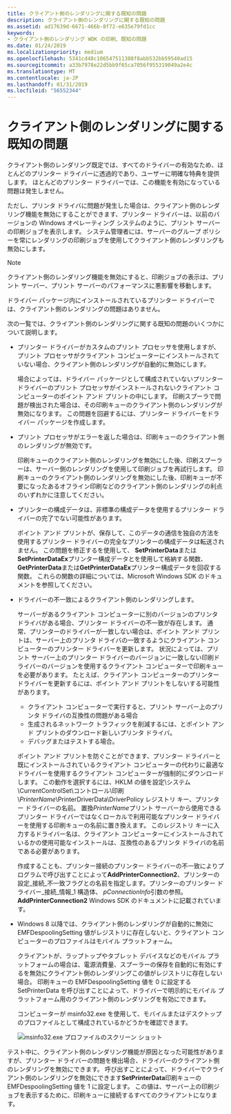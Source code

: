 ```yaml
---
title: クライアント側のレンダリングに関する既知の問題
description: クライアント側のレンダリングに関する既知の問題
ms.assetid: ad17639d-6671-466b-8f72-e635e79fd1cc
keywords:
- クライアント側のレンダリング WDK の印刷、既知の問題
ms.date: 01/24/2019
ms.localizationpriority: medium
ms.openlocfilehash: 5341cd48c106547511308f8abb532bb59540ad15
ms.sourcegitcommit: a33b7978e22d5bb9f65ca7056f955319049a2e4c
ms.translationtype: MT
ms.contentlocale: ja-JP
ms.lasthandoff: 01/31/2019
ms.locfileid: "56552344"
---
```

# <a name="known-issues-with-client-side-rendering"></a>クライアント側のレンダリングに関する既知の問題

クライアント側のレンダリング既定では、すべてのドライバーの有効なため、ほとんどのプリンター ドライバーに透過的であり、ユーザーに明確な特典を提供します。 ほとんどのプリンター ドライバーでは、この機能を有効になっている問題は発生しません。

ただし、プリンタ ドライバに問題が発生した場合は、クライアント側のレンダリング機能を無効にすることができます、プリンター ドライバーは、以前のバージョンの Windows オペレーティング システムのように、プリント サーバーの印刷ジョブを表示します。 システム管理者には、サーバーのグループ ポリシーを常にレンダリングの印刷ジョブを使用してクライアント側のレンダリングも無効にします。

> [!NOTE]
> クライアント側のレンダリング機能を無効にすると、印刷ジョブの表示は、プリント サーバー、プリント サーバーのパフォーマンスに悪影響を移動します。

ドライバー パッケージ内にインストールされているプリンター ドライバーでは、クライアント側のレンダリングの問題はありません。

次の一覧では、クライアント側のレンダリングに関する既知の問題のいくつかについて説明します。

- プリンター ドライバーがカスタムのプリント プロセッサを使用しますが、プリント プロセッサがクライアント コンピューターにインストールされていない場合、クライアント側のレンダリングが自動的に無効にします。

  場合によっては、ドライバー パッケージとして構成されていないプリンター ドライバーのプリント プロセッサがインストールされないクライアント コンピューターのポイント アンド プリントの中にします。 印刷スプーラで問題が検出された場合は、その印刷キューのクライアント側のレンダリングが無効になります。 この問題を回避するには、プリンター ドライバーをドライバー パッケージを作成します。

- プリント プロセッサがエラーを返した場合は、印刷キューのクライアント側のレンダリングが無効です。

  印刷キューのクライアント側のレンダリングを無効にした後、印刷スプーラーは、サーバー側のレンダリングを使用して印刷ジョブを再試行します。 印刷キューのクライアント側のレンダリングを無効にした後、印刷キューが不要になったあるオフライン印刷などのクライアント側のレンダリングの利点のいずれかに注意してください。

- プリンターの構成データは、非標準の構成データを使用するプリンター ドライバーの完了でない可能性があります。

  ポイント アンド プリントが、保存して、このデータの通信を独自の方法を使用するプリンター ドライバーの完全なプリンターの構成データは転送されません。 この問題を修正するを使用して、 **SetPrinterData**または**SetPrinterDataEx**プリンター構成データとを使用して格納する関数、 **GetPrinterData**または**GetPrinterDataEx**プリンター構成データを回収する関数。 これらの関数の詳細については、Microsoft Windows SDK のドキュメントを参照してください。

- ドライバーの不一致によるクライアント側のレンダリングします。

  サーバーがあるクライアント コンピューターに別のバージョンのプリンタ ドライバがある場合、プリンター ドライバーの不一致が存在します。 通常、プリンターのドライバーが一致しない場合は、ポイント アンド プリントは、サーバー上のプリンタ ドライバの一致するようにクライアント コンピューターのプリンター ドライバーを更新します。 状況によっては、プリント サーバー上のプリンター ドライバーのバージョンに一致しない印刷ドライバーのバージョンを使用するクライアント コンピューターで印刷キューを必要があります。 たとえば、クライアント コンピューターのプリンター ドライバーを更新するには、ポイント アンド プリントをしないする可能性があります。

  - クライアント コンピューターで実行すると、プリント サーバー上のプリンタ ドライバの互換性の問題がある場合
  - 生成されるネットワーク トラフィックを削減するには、とポイント アンド プリントのダウンロード新しいプリンタ ドライバ。
  - デバッグまたはテストする場合。

  ポイント アンド プリントを防ぐことができます、プリンター ドライバーと既にインストールされているクライアント コンピューターの代わりに最適なドライバーを使用するクライアント コンピューターが強制的にダウンロードします。 この動作を選択するには、HKLM の値を設定\\システム\\CurrentControlSet\\コントロール\\印刷\\*PrinterName*\\PrinterDriverData\\DriverPolicy レジストリ キー、プリンター ドライバーの名前。 置換*PrinterName*プリント サーバーから使用できるプリンター ドライバーではなくローカルで利用可能なプリンター ドライバーを使用する印刷キューの名前に置き換えます。 このレジストリ キーに入力するドライバー名は、クライアント コンピューターにインストールされているかの使用可能なインストールは、互換性のあるプリンタ ドライバの名前である必要があります。

  作成することも、プリンター接続のプリンター ドライバーの不一致によりプログラムで呼び出すことによって**AddPrinterConnection2**、プリンターの設定\_接続\_不一致フラグとの名前を指定します。プリンターのプリンター ドライバー\_接続\_情報\_1 構造体、 *pConnectionInfo*引数の参照。 **AddPrinterConnection2** Windows SDK のドキュメントに記載されています。

- Windows 8 以降では、クライアント側のレンダリングが自動的に無効に EMFDespoolingSetting 値がレジストリに存在しないと、クライアント コンピューターのプロファイルはモバイル プラットフォーム。

  クライアントが、ラップトップやタブレット デバイスなどのモバイル プラットフォームの場合は、電源消費量、スプーラーの保存を自動的に有効にするを無効にクライアント側のレンダリングこの値がレジストリに存在しない場合。 印刷キューの EMFDespoolingSetting 値を 0 に設定する SetPrinterData を呼び出すことによって、ドライバーで明示的にモバイル プラットフォーム用のクライアント側のレンダリングを有効にできます。

  コンピューターが msinfo32.exe を使用して、モバイルまたはデスクトップのプロファイルとして構成されているかどうかを確認できます。

  ![msinfo32.exe プロファイルのスクリーン ショット](images/emfdespoolingsetting.png)

テスト中に、クライアント側のレンダリング機能が原因となった可能性がありますが、プリンター ドライバーの問題を検出場合、ドライバーのクライアント側のレンダリングを無効にできます。 呼び出すことによって、ドライバーでクライアント側のレンダリングを無効にできます**SetPrinterData**印刷キューの EMFDespoolingSetting 値を 1 に設定します。 この値は、サーバー上の印刷ジョブを表示するために、印刷キューに接続するすべてのクライアントになります。
